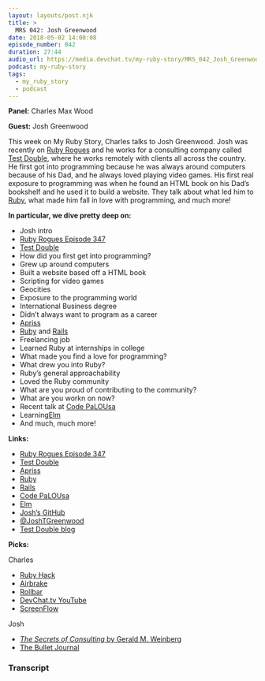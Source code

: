 ```yaml
---
layout: layouts/post.njk
title: >
  MRS 042: Josh Greenwood
date: 2018-05-02 14:08:08
episode_number: 042
duration: 27:44
audio_url: https://media.devchat.tv/my-ruby-story/MRS_042_Josh_Greenwood.mp3
podcast: my-ruby-story
tags:
  - my_ruby_story
  - podcast
---
```


**Panel:** Charles Max Wood

**Guest:** Josh Greenwood

This week on My Ruby Story, Charles talks to Josh Greenwood. Josh was recently on [Ruby Rogues](https://devchat.tv/ruby-rogues/rr-347-theres-nothing-new-sun-justin-searls-josh-greenwood) and he works for a consulting company called [Test Double](https://testdouble.com/), where he works remotely with clients all across the country. He first got into programming because he was always around computers because of his Dad, and he always loved playing video games. His first real exposure to programming was when he found an HTML book on his Dad’s bookshelf and he used it to build a website. They talk about what led him to [Ruby](https://www.ruby-lang.org/en/), what made him fall in love with programming, and much more!

**In particular, we dive pretty deep on:**

- Josh intro
- [Ruby Rogues Episode 347](https://devchat.tv/ruby-rogues/rr-347-theres-nothing-new-sun-justin-searls-josh-greenwood)
- [Test Double](https://testdouble.com/)
- How did you first get into programming?
- Grew up around computers
- Built a website based off a HTML book
- Scripting for video games
- Geocities
- Exposure to the programming world
- International Business degree
- Didn’t always want to program as a career
- [Apriss](https://apprisssafety.com/)
- [Ruby](https://www.ruby-lang.org/en/) and [Rails](http://rubyonrails.org/)
- Freelancing job
- Learned Ruby at internships in college
- What made you find a love for programming?
- What drew you into Ruby?
- Ruby’s general approachability
- Loved the Ruby community
- What are you proud of contributing to the community?
- What are you workn on now?
- Recent talk at [Code PaLOUsa](http://www.codepalousa.com/Default.aspx)
- Learning[Elm](http://elm-lang.org/)
- And much, much more!

**Links:**

- [Ruby Rogues Episode 347](https://devchat.tv/ruby-rogues/rr-347-theres-nothing-new-sun-justin-searls-josh-greenwood)
- [Test Double](https://testdouble.com/)
- [Apriss](https://apprisssafety.com/)
- [Ruby](https://www.ruby-lang.org/en/)
- [Rails](http://rubyonrails.org/)
- [Code PaLOUsa](http://www.codepalousa.com/Default.aspx)
- [Elm](http://elm-lang.org/)
- [Josh’s GitHub](https://github.com/JoshTGreenwood)
- [@JoshTGreenwood](https://twitter.com/JoshTGreenwood?lang=en)
- [Test Double blog](http://blog.testdouble.com/)

**Picks:**

Charles

- [Ruby Hack](http://rubyhack.com/)
- [Airbrake](https://airbrake.io/)
- [Rollbar](https://rollbar.com/)
- [DevChat.tv YouTube](https://www.youtube.com/c/devchattv)
- [ScreenFlow](https://www.telestream.net/screenflow/overview.htm)

Josh

- [_The Secrets of Consulting_ by Gerald M. Weinberg](https://www.amazon.com/Secrets-Consulting-Giving-Getting-Successfully/dp/0932633013)
- [The Bullet Journal](http://bulletjournal.com/)

### Transcript
